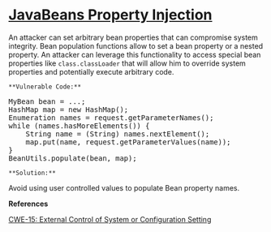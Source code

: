# [JavaBeans Property Injection](https://find-sec-bugs.github.io/bugs.htm#BEAN_PROPERTY_INJECTION)

An attacker can set arbitrary bean properties that can compromise system integrity.
Bean population functions allow to set a bean property or a nested property.
An attacker can leverage this functionality to access special bean properties like `class.classLoader` that will allow him to override system properties and potentially execute arbitrary code.

    **Vulnerable Code:**  

<pre>MyBean bean = ...;
HashMap map = new HashMap();
Enumeration names = request.getParameterNames();
while (names.hasMoreElements()) {
    String name = (String) names.nextElement();
    map.put(name, request.getParameterValues(name));
}
BeanUtils.populate(bean, map);</pre>

    **Solution:**  

Avoid using user controlled values to populate Bean property names.

**References**  

[CWE-15: External Control of System or Configuration Setting](https://cwe.mitre.org/data/definitions/15.html)